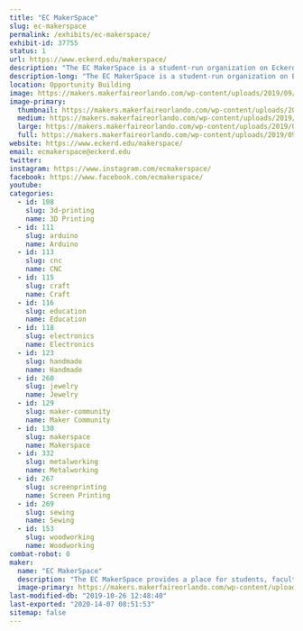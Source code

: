 ```yaml
---
title: "EC MakerSpace"
slug: ec-makerspace
permalink: /exhibits/ec-makerspace/
exhibit-id: 37755
status: 1
url: https://www.eckerd.edu/makerspace/
description: "The EC MakerSpace is a student-run organization on Eckerd College's campus. Students will be exhibiting some of their favorite things that have been made at the EC MakerSpace along with giving out stickers and making buttons!"
description-long: "The EC MakerSpace is a student-run organization on Eckerd College's campus. The student leaders of the EC MakerSpace will be exhibiting their favorite things that have been made by ECMS members-- from research projects to knick knacks and everything in-between. This will include projects in woodworking, blacksmithing, 3D-printing, sewing, jewelry making, and more!"
location: Opportunity Building
image: https://makers.makerfaireorlando.com/wp-content/uploads/2019/09/ecms-logo-2.jpg
image-primary:
  thumbnail: https://makers.makerfaireorlando.com/wp-content/uploads/2019/09/ecms-logo-2-150x150.jpg
  medium: https://makers.makerfaireorlando.com/wp-content/uploads/2019/09/ecms-logo-2-300x300.jpg
  large: https://makers.makerfaireorlando.com/wp-content/uploads/2019/09/ecms-logo-2.jpg
  full: https://makers.makerfaireorlando.com/wp-content/uploads/2019/09/ecms-logo-2.jpg
website: https://www.eckerd.edu/makerspace/
email: ecmakerspace@eckerd.edu
twitter: 
instagram: https://www.instagram.com/ecmakerspace/
facebook: https://www.facebook.com/ecmakerspace/
youtube: 
categories:
  - id: 108
    slug: 3d-printing
    name: 3D Printing
  - id: 111
    slug: arduino
    name: Arduino
  - id: 113
    slug: cnc
    name: CNC
  - id: 115
    slug: craft
    name: Craft
  - id: 116
    slug: education
    name: Education
  - id: 118
    slug: electronics
    name: Electronics
  - id: 123
    slug: handmade
    name: Handmade
  - id: 260
    slug: jewelry
    name: Jewelry
  - id: 129
    slug: maker-community
    name: Maker Community
  - id: 130
    slug: makerspace
    name: Makerspace
  - id: 332
    slug: metalworking
    name: Metalworking
  - id: 267
    slug: screenprinting
    name: Screen Printing
  - id: 269
    slug: sewing
    name: Sewing
  - id: 153
    slug: woodworking
    name: Woodworking
combat-robot: 0
maker:
  name: "EC MakerSpace"
  description: "The EC MakerSpace provides a place for students, faculty, and other members of the Eckerd College community to embrace their creativity and develop new skills in an environment conducive to independent thought and innovation. We have students experienced in woodworking, blacksmithing, 3D-printing, coding, and much more! Through office hours, workshops, and other events, the EC MakerSpace gives students a place to explore their interests while gaining hands-on experience in a wide variety of fields."
  image-primary: https://makers.makerfaireorlando.com/wp-content/uploads/2019/09/ecms-logo-1.jpg
last-modified-db: "2019-10-26 12:48:40"
last-exported: "2020-14-07 08:51:53"
sitemap: false
---
```

